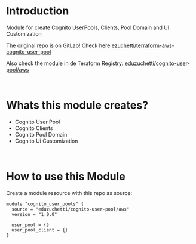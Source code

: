 # Introduction 
Module for create Cognito UserPools, Clients, Pool Domain and UI Customization

The original repo is on GitLab! Check here [ezuchetti/terraform-aws-cognito-user-pool](https://gitlab.com/ezuchetti/terraform-aws-cognito-user-pool)

Also check the module in de Teraform Registry: [eduzuchetti/cognito-user-pool/aws](https://registry.terraform.io/modules/eduzuchetti/cognito-user-pool/aws)

<br>

# Whats this module creates?
- Cognito User Pool
- Cognito Clients
- Cognito Pool Domain
- Cognito Ui Customization

<br>

# How to use this Module
Create a module resource with this repo as source:
```
module "cognito_user_pools" {
  source = "eduzuchetti/cognito-user-pool/aws"
  version = "1.0.0"

  user_pool = {}
  user_pool_client = {}
}